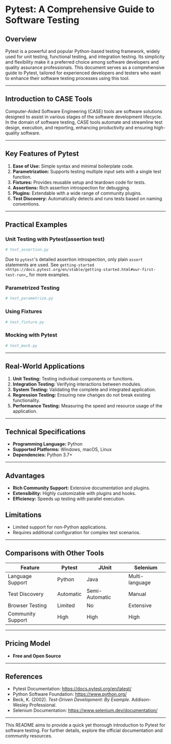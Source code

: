 # Pytest: A Comprehensive Guide to Software Testing

## Overview
Pytest is a powerful and popular Python-based testing framework, widely used for unit testing, functional testing, and integration testing. Its simplicity and flexibility make it a preferred choice among software developers and quality assurance professionals. This document serves as a comprehensive guide to Pytest, tailored for experienced developers and testers who want to enhance their software testing processes using this tool.

---

## Introduction to CASE Tools
Computer-Aided Software Engineering (CASE) tools are software solutions designed to assist in various stages of the software development lifecycle. In the domain of software testing, CASE tools automate and streamline test design, execution, and reporting, enhancing productivity and ensuring high-quality software.

---

## Key Features of Pytest
1. **Ease of Use:** Simple syntax and minimal boilerplate code.
2. **Parametrization:** Supports testing multiple input sets with a single test function.
3. **Fixtures:** Provides reusable setup and teardown code for tests.
4. **Assertions:** Rich assertion introspection for debugging.
5. **Plugins:** Extendable with a wide range of community plugins.
6. **Test Discovery:** Automatically detects and runs tests based on naming conventions.

---

## Practical Examples

### Unit Testing with Pytest(assertion test)
```python
# test_assertion.py
```

Due to ``pytest``'s detailed assertion introspection, only plain ``assert`` statements are used. See `getting-started <https://docs.pytest.org/en/stable/getting-started.html#our-first-test-run>`_ for more examples.

### Parametrized Testing
```python
# test_parametrize.py
```

### Using Fixtures
```python
# test_fixture.py
```

### Mocking with Pytest
```python
# test_mock.py
```

---

## Real-World Applications
1. **Unit Testing:** Testing individual components or functions.
2. **Integration Testing:** Verifying interactions between modules.
3. **System Testing:** Validating the complete and integrated application.
4. **Regression Testing:** Ensuring new changes do not break existing functionality.
5. **Performance Testing:** Measuring the speed and resource usage of the application.

---

## Technical Specifications
- **Programming Language:** Python
- **Supported Platforms:** Windows, macOS, Linux
- **Dependencies:** Python 3.7+

---

## Advantages
- **Rich Community Support:** Extensive documentation and plugins.
- **Extensibility:** Highly customizable with plugins and hooks.
- **Efficiency:** Speeds up testing with parallel execution.

## Limitations
- Limited support for non-Python applications.
- Requires additional configuration for complex test scenarios.

---

## Comparisons with Other Tools

| Feature            | Pytest             | JUnit              | Selenium          |
|--------------------|--------------------|--------------------|-------------------|
| Language Support   | Python             | Java               | Multi-language    |
| Test Discovery     | Automatic          | Semi-Automatic     | Manual            |
| Browser Testing    | Limited            | No                 | Extensive         |
| Community Support  | High               | High               | High              |

---

## Pricing Model
- **Free and Open Source**

---

## References
- Pytest Documentation: https://docs.pytest.org/en/latest/
- Python Software Foundation: https://www.python.org/
- Beck, K. (2002). _Test-Driven Development: By Example_. Addison-Wesley Professional.
- Selenium Documentation: https://www.selenium.dev/documentation/

---

This README aims to provide a quick yet thorough introduction to Pytest for software testing. For further details, explore the official documentation and community resources.

